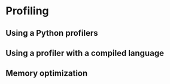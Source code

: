 # Profiling

## Using a Python profilers
## Using a profiler with a compiled language
## Memory optimization

